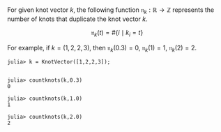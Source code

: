 For given knot vector $k$, the following function $\mathfrak{n}_k:\mathbb{R}\to\mathbb{Z}$ represents the number of knots that duplicate the knot vector $k$.

$$
\mathfrak{n}_k(t) = \#\{i \mid k_i=t \}
$$

For example, if $k=(1,2,2,3)$, then $\mathfrak{n}_k(0.3)=0$, $\mathfrak{n}_k(1)=1$, $\mathfrak{n}_k(2)=2$.

```jldoctest
julia> k = KnotVector([1,2,2,3]);


julia> countknots(k,0.3)
0

julia> countknots(k,1.0)
1

julia> countknots(k,2.0)
2
```
